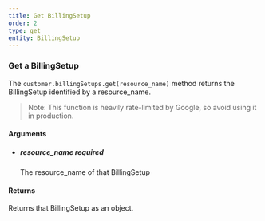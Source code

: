 ```yaml
---
title: Get BillingSetup 
order: 2
type: get
entity: BillingSetup 
---
```


### Get a BillingSetup 

The `customer.billingSetups.get(resource_name)` method returns the BillingSetup identified by a resource_name. 

> Note: This function is heavily rate-limited by Google, so avoid using it in production.


#### Arguments

- ##### resource_name *required*
    The resource_name of that BillingSetup


#### Returns

Returns that BillingSetup as an object.
